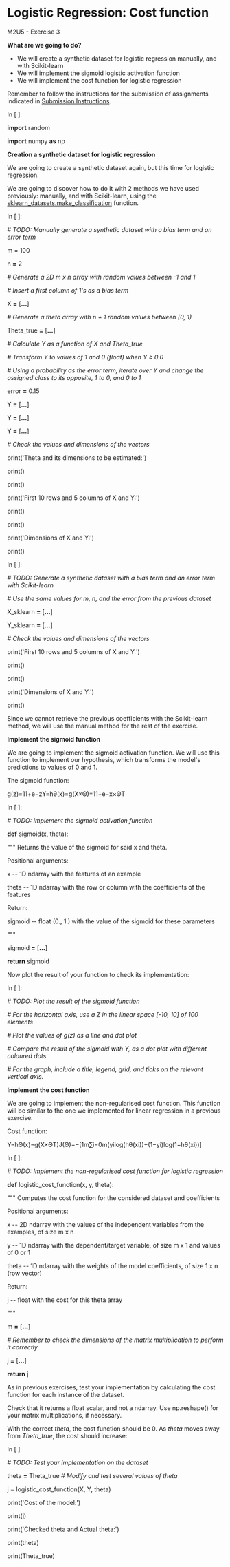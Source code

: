 # **Logistic Regression: Cost function**

M2U5 - Exercise 3

**What are we going to do?**

- We will create a synthetic dataset for logistic regression manually, and with Scikit-learn
- We will implement the sigmoid logistic activation function
- We will implement the cost function for logistic regression

Remember to follow the instructions for the submission of assignments indicated in [Submission Instructions](https://github.com/Tokio-School/Machine-Learning/blob/main/Instrucciones%20entregas.md).

In [ ]:

**import** random

**import** numpy **as** np

**Creation a synthetic dataset for logistic regression**

We are going to create a synthetic dataset again, but this time for logistic regression.

We are going to discover how to do it with 2 methods we have used previously: manually, and with Scikit-learn, using the [sklearn\_datasets.make\_classification](https://scikit-learn.org/stable/modules/generated/sklearn.datasets.make_classification.html) function.

In [ ]:

_# TODO: Manually generate a synthetic dataset with a bias term and an error term_

m = 100

n **=** 2

_# Generate a 2D m x n array with random values between -1 and 1_

_# Insert a first column of 1's as a bias term_

X **=** [**...**]

_# Generate a theta array with n + 1 random values between [0, 1)_

Theta\_true **=** [**...**]

_# Calculate Y as a function of X and Theta\_true_

_# Transform Y to values of 1 and 0 (float) when Y ≥ 0.0_

_# Using a probability as the error term, iterate over Y and change the assigned class to its opposite, 1 to 0, and 0 to 1_

error **=** 0.15

Y **=** [**...**]

Y **=** [**...**]

Y **=** [**...**]

_# Check the values and dimensions of the vectors_

print('Theta and its dimensions to be estimated:')

print()

print()

print('First 10 rows and 5 columns of X and Y:')

print()

print()

print('Dimensions of X and Y:')

print()

In [ ]:

_# TODO: Generate a synthetic dataset with a bias term and an error term with Scikit-learn_

_# Use the same values for m, n, and the error from the previous dataset_

X\_sklearn **=** [**...**]

Y\_sklearn **=** [**...**]

_# Check the values and dimensions of the vectors_

print('First 10 rows and 5 columns of X and Y:')

print()

print()

print('Dimensions of X and Y:')

print()

Since we cannot retrieve the previous coefficients with the Scikit-learn method, we will use the manual method for the rest of the exercise.

**Implement the sigmoid function**

We are going to implement the sigmoid activation function. We will use this function to implement our hypothesis, which transforms the model's predictions to values of 0 and 1.

The sigmoid function:

g(z)=11+e−zY=hθ(x)=g(X×Θ)=11+e−x×ΘT

In [ ]:

_# TODO: Implement the sigmoid activation function_

**def** sigmoid(x, theta):

""" Returns the value of the sigmoid for said x and theta.

Positional arguments:

x -- 1D ndarray with the features of an example

theta -- 1D ndarray with the row or column with the coefficients of the features

Return:

sigmoid -- float (0., 1.) with the value of the sigmoid for these parameters

"""

sigmoid **=** [**...**]

**return** sigmoid

Now plot the result of your function to check its implementation:

In [ ]:

_# TODO: Plot the result of the sigmoid function_

_# For the horizontal axis, use a Z in the linear space [-10, 10] of 100 elements_

_# Plot the values of g(z) as a line and dot plot_

_# Compare the result of the sigmoid with Y, as a dot plot with different coloured dots_

_# For the graph, include a title, legend, grid, and ticks on the relevant vertical axis._

**Implement the cost function**

We are going to implement the non-regularised cost function. This function will be similar to the one we implemented for linear regression in a previous exercise.

Cost function:

Y=hΘ(x)=g(X×ΘT)J(Θ)=−[1m∑i=0m(yilog(hθ(xi))+(1−yi)log(1−hθ(xi))]

In [ ]:

_# TODO: Implement the non-regularised cost function for logistic regression_

**def** logistic\_cost\_function(x, y, theta):

""" Computes the cost function for the considered dataset and coefficients

Positional arguments:

x -- 2D ndarray with the values of the independent variables from the examples, of size m x n

y -- 1D ndarray with the dependent/target variable, of size m x 1 and values of 0 or 1

theta -- 1D ndarray with the weights of the model coefficients, of size 1 x n (row vector)

Return:

j -- float with the cost for this theta array

"""

m **=** [**...**]

_# Remember to check the dimensions of the matrix multiplication to perform it correctly_

j **=** [**...**]

**return** j

As in previous exercises, test your implementation by calculating the cost function for each instance of the dataset.

Check that it returns a float scalar, and not a ndarray. Use np.reshape() for your matrix multiplications, if necessary.

With the correct _theta_, the cost function should be 0. As _theta_ moves away from _Theta\_true_, the cost should increase:

In [ ]:

_# TODO: Test your implementation on the dataset_

theta **=** Theta\_true _# Modify and test several values of theta_

j **=** logistic\_cost\_function(X, Y, theta)

print('Cost of the model:')

print(j)

print('Checked theta and Actual theta:')

print(theta)

print(Theta\_true)
